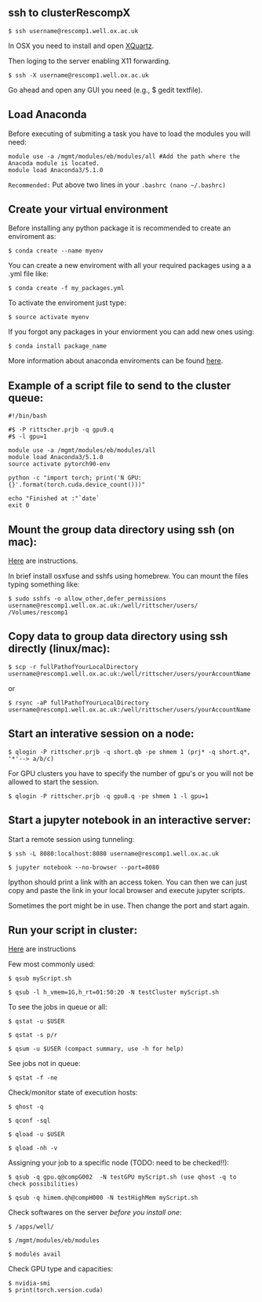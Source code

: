## ssh to clusterRescompX

```shell
$ ssh username@rescomp1.well.ox.ac.uk
```

In OSX you need to install and open [XQuartz](https://www.xquartz.org/).

Then loging to the server enabling X11 forwarding.

```shell
$ ssh -X username@rescomp1.well.ox.ac.uk
```

Go ahead and open any GUI you need (e.g., $ gedit textfile).

## Load Anaconda 

Before executing of submiting a task you have to load the modules you will need:

```shell
module use -a /mgmt/modules/eb/modules/all #Add the path where the Anacoda module is located.
module load Anaconda3/5.1.0
```
`Recommended:` Put above two lines in your `.bashrc (nano ~/.bashrc)`

## Create your virtual environment

Before installing any python package it is recommended to create an enviroment as:

```shell
$ conda create --name myenv 
```

You can create a new enviroment with all your required packages using a a .yml file like:

```shell
$ conda create -f my_packages.yml 
```

To activate the enviroment just type:

```shell
$ source activate myenv 
```

If you forgot any packages in your enviorment you can add new ones using:

```shell
$ conda install package_name 
```

More information about anaconda enviroments can be found [here](https://conda.io/docs/user-guide/tasks/manage-environments.html).


## Example of a script file to send to the cluster queue:

```shell
#!/bin/bash

#$ -P rittscher.prjb -q gpu9.q
#$ -l gpu=1 

module use -a /mgmt/modules/eb/modules/all
module load Anaconda3/5.1.0
source activate pytorch90-env

python -c "import torch; print('N GPU: {}'.format(torch.cuda.device_count()))"

echo "Finished at :"`date`
exit 0
```

## Mount the group data directory using ssh (on mac):
[Here](https://susanqq.github.io/jekyll/pixyll/2017/09/05/remotefiles/) are instructions.

In brief install osxfuse and sshfs using homebrew. You can mount the files typing something like:

```shell
$ sudo sshfs -o allow_other,defer_permissions username@rescomp1.well.ox.ac.uk:/well/rittscher/users/ /Volumes/rescomp1
```

## Copy data to group data directory using ssh directly (linux/mac):

```shell
$ scp -r fullPathofYourLocalDirectory username@rescomp1.well.ox.ac.uk:/well/rittscher/users/yourAccountName
```

or 

```shell
$ rsync -aP fullPathofYourLocalDirectory username@rescomp1.well.ox.ac.uk:/well/rittscher/users/yourAccountName
```

## Start an interative session on a node:

```shell
$ qlogin -P rittscher.prjb -q short.qb -pe shmem 1 (prj* -q short.q*, '*'--> a/b/c)
```

For GPU clusters you have to specify the number of gpu's or you will not be allowed to start the session.
```shell
$ qlogin -P rittscher.prjb -q gpu8.q -pe shmem 1 -l gpu=1
```

## Start a jupyter notebook in an interactive server:

Start a remote session using tunneling: 

```shell
$ ssh -L 8080:localhost:8080 username@rescomp1.well.ox.ac.uk

$ jupyter notebook --no-browser --port=8080
```

Ipython should print a link with an access token. You can then we can just copy 
and paste the link in your local browser and execute jupyter scripts.

Sometimes the port might be in use. Then change the port and start again.


## Run your script in cluster: 

[Here](https://github.com/BIMSBbioinfo/intro2UnixandSGE/blob/master/sun_grid_engine_for_beginners/how_to_submit_a_job_using_qsub.md) are instructions 

Few most commonly used:

```shell
$ qsub myScript.sh 

$ qsub -l h_vmem=1G,h_rt=01:50:20 -N testCluster myScript.sh

```

To see the jobs in queue or all:

```shell
$ qstat -u $USER

$ qstat -s p/r

$ qsum -u $USER (compact summary, use -h for help)

```

See jobs not in queue:

```shell
$ qstat -f -ne

```

Check/monitor state of execution hosts:

```shell
$ qhost -q

$ qconf -sql

$ qload -u $USER

$ qload -nh -v

```

Assigning your job to a specific node (TODO: need to be checked!!):


```shell
$ qsub -q gpu.q@compG002  -N testGPU myScript.sh (use qhost -q to check possibilities)

$ qsub -q himem.qh@compH000 -N testHighMem myScript.sh

```

Check softwares on the server *before you install one*:

```shell
$ /apps/well/

$ /mgmt/modules/eb/modules 

$ modules avail

```
Check GPU type and capacities:

```shell
$ nvidia-smi
$ print(torch.version.cuda)
```

